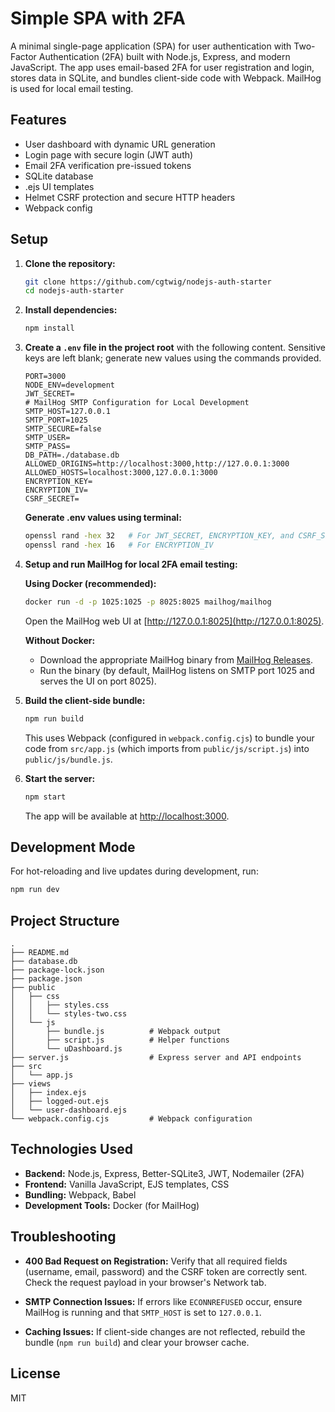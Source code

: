 # Simple SPA with 2FA

A minimal single-page application (SPA) for user authentication with Two-Factor Authentication (2FA) built with Node.js, Express, and modern JavaScript. The app uses email-based 2FA for user registration and login, stores data in SQLite, and bundles client-side code with Webpack. MailHog is used for local email testing.

## Features

- User dashboard with dynamic URL generation
- Login page with secure login (JWT auth)
- Email 2FA verification pre-issued tokens
- SQLite database
- .ejs UI templates
- Helmet CSRF protection and secure HTTP headers
- Webpack config

## Setup

1. **Clone the repository:**
   ```bash
   git clone https://github.com/cgtwig/nodejs-auth-starter
   cd nodejs-auth-starter
   ```

2. **Install dependencies:**
   ```bash
   npm install
   ```

3. **Create a `.env` file in the project root** with the following content. Sensitive keys are left blank; generate new values using the commands provided.
   ```env
   PORT=3000
   NODE_ENV=development
   JWT_SECRET=
   # MailHog SMTP Configuration for Local Development
   SMTP_HOST=127.0.0.1
   SMTP_PORT=1025
   SMTP_SECURE=false
   SMTP_USER=
   SMTP_PASS=
   DB_PATH=./database.db
   ALLOWED_ORIGINS=http://localhost:3000,http://127.0.0.1:3000
   ALLOWED_HOSTS=localhost:3000,127.0.0.1:3000
   ENCRYPTION_KEY=
   ENCRYPTION_IV=
   CSRF_SECRET=
   ```

   **Generate .env values using terminal:**
   ```bash
   openssl rand -hex 32   # For JWT_SECRET, ENCRYPTION_KEY, and CSRF_SECRET
   openssl rand -hex 16   # For ENCRYPTION_IV
   ```

4. **Setup and run MailHog for local 2FA email testing:**

   **Using Docker (recommended):**
   ```bash
   docker run -d -p 1025:1025 -p 8025:8025 mailhog/mailhog
   ```
   Open the MailHog web UI at [http://127.0.0.1:8025](http://127.0.0.1:8025).

   **Without Docker:**
   - Download the appropriate MailHog binary from [MailHog Releases](https://github.com/mailhog/MailHog/releases).
   - Run the binary (by default, MailHog listens on SMTP port 1025 and serves the UI on port 8025).

5. **Build the client-side bundle:**
   ```bash
   npm run build
   ```
   This uses Webpack (configured in `webpack.config.cjs`) to bundle your code from `src/app.js` (which imports from `public/js/script.js`) into `public/js/bundle.js`.

6. **Start the server:**
   ```bash
   npm start
   ```
   The app will be available at [http://localhost:3000](http://localhost:3000).

## Development Mode

For hot-reloading and live updates during development, run:
```bash
npm run dev
```

## Project Structure

```
.
├── README.md
├── database.db
├── package-lock.json
├── package.json
├── public
│   ├── css
│   │   ├── styles.css
│   │   └── styles-two.css
│   └── js
│       ├── bundle.js          # Webpack output
│       ├── script.js          # Helper functions
│       └── uDashboard.js
├── server.js                  # Express server and API endpoints
├── src
│   └── app.js
├── views
│   ├── index.ejs
│   ├── logged-out.ejs
│   └── user-dashboard.ejs
└── webpack.config.cjs         # Webpack configuration
```

## Technologies Used

- **Backend:** Node.js, Express, Better-SQLite3, JWT, Nodemailer (2FA)
- **Frontend:** Vanilla JavaScript, EJS templates, CSS
- **Bundling:** Webpack, Babel
- **Development Tools:** Docker (for MailHog)

## Troubleshooting

- **400 Bad Request on Registration:**
  Verify that all required fields (username, email, password) and the CSRF token are correctly sent. Check the request payload in your browser's Network tab.

- **SMTP Connection Issues:**
  If errors like `ECONNREFUSED` occur, ensure MailHog is running and that `SMTP_HOST` is set to `127.0.0.1`.

- **Caching Issues:**
  If client-side changes are not reflected, rebuild the bundle (`npm run build`) and clear your browser cache.

## License

MIT
